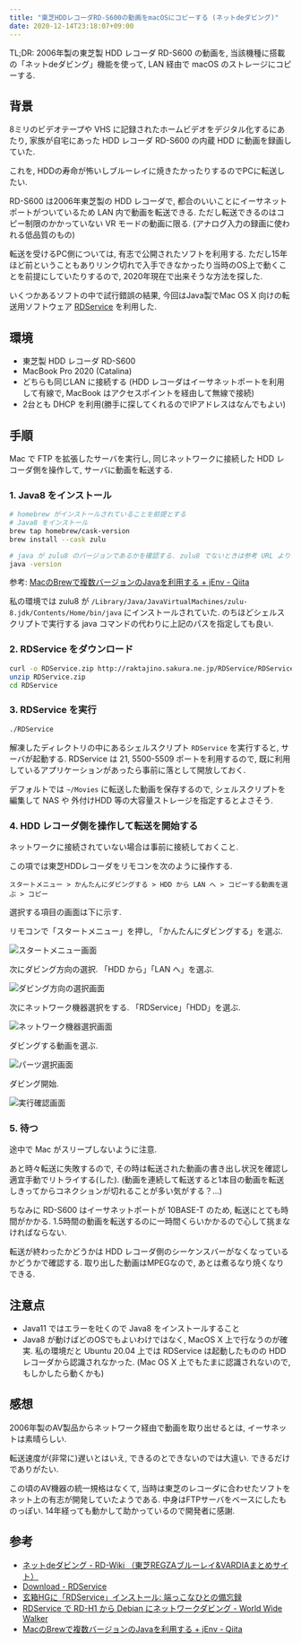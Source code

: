 ```yaml
---
title: "東芝HDDレコーダRD-S600の動画をmacOSにコピーする (ネットdeダビング)"
date: 2020-12-14T23:18:07+09:00
---
```


TL;DR: 2006年製の東芝製 HDD レコーダ RD-S600 の動画を, 当該機種に搭載の「ネットdeダビング」機能を使って, LAN 経由で macOS のストレージにコピーする.

## 背景

8ミリのビデオテープや VHS に記録されたホームビデオをデジタル化するにあたり, 家族が自宅にあった HDD レコーダ RD-S600 の内蔵 HDD に動画を録画していた.

これを, HDDの寿命が怖いしブルーレイに焼きたかったりするのでPCに転送したい.

RD-S600 は2006年東芝製の HDD レコーダで, 都合のいいことにイーサネットポートがついているため LAN 内で動画を転送できる.
ただし転送できるのはコピー制限のかかっていない VR モードの動画に限る. (アナログ入力の録画に使われる低品質のもの)

転送を受けるPC側については, 有志で公開されたソフトを利用する.
ただし15年ほど前ということもありリンク切れで入手できなかったり当時のOS上で動くことを前提にしていたりするので, 2020年現在で出来そうな方法を探した.

いくつかあるソフトの中で試行錯誤の結果, 今回はJava製でMac OS X 向けの転送用ソフトウェア [RDService](http://raktajino.sakura.ne.jp/RDService/RDService.html) を利用した.

## 環境

- 東芝製 HDD レコーダ RD-S600
- MacBook Pro 2020 (Catalina)
- どちらも同じLAN に接続する (HDD レコーダはイーサネットポートを利用して有線で, MacBook はアクセスポイントを経由して無線で接続)
- 2台とも DHCP を利用(勝手に探してくれるのでIPアドレスはなんでもよい)

## 手順

Mac で FTP を拡張したサーバを実行し, 同じネットワークに接続した HDD レコーダ側を操作して, サーバに動画を転送する.

### 1. Java8 をインストール

```sh
# homebrew がインストールされていることを前提とする
# Java8 をインストール
brew tap homebrew/cask-version
brew install --cask zulu

# java が zulu8 のバージョンであるかを確認する. zulu8 でないときは参考 URL より切り替えるとよさそう.
java -version
```

参考: [MacのBrewで複数バージョンのJavaを利用する + jEnv - Qiita](https://qiita.com/seijikohara/items/56cc4ac83ef9d686fab2)

私の環境では zulu8 が `/Library/Java/JavaVirtualMachines/zulu-8.jdk/Contents/Home/bin/java` にインストールされていた.
のちほどシェルスクリプトで実行する java コマンドの代わりに上記のパスを指定しても良い.

### 2. RDService をダウンロード

```sh
curl -o RDService.zip http://raktajino.sakura.ne.jp/RDService/RDService_1.0b5.zip
unzip RDService.zip
cd RDService
```

### 3. RDService を実行

```sh
./RDService
```

解凍したディレクトリの中にあるシェルスクリプト `RDService` を実行すると, サーバが起動する.
RDService は 21, 5500-5509 ポートを利用するので, 既に利用しているアプリケーションがあったら事前に落として開放しておく.

デフォルトでは `~/Movies` に転送した動画を保存するので, シェルスクリプトを編集して NAS や 外付けHDD 等の大容量ストレージを指定するとよさそう.

### 4. HDD レコーダ側を操作して転送を開始する

ネットワークに接続されていない場合は事前に接続しておくこと.

この項では東芝HDDレコーダをリモコンを次のように操作する.

```
スタートメニュー > かんたんにダビングする > HDD から LAN へ > コピーする動画を選ぶ > コピー
```

選択する項目の画面は下に示す.


リモコンで「スタートメニュー」を押し, 「かんたんにダビングする」を選ぶ.

![スタートメニュー画面](https://blob.basd4g.net/toshiba-dubbing-1.jpg)

次にダビング方向の選択. 「HDD から」「LAN へ」を選ぶ.

![ダビング方向の選択画面](https://blob.basd4g.net/toshiba-dubbing-2.jpg)

次にネットワーク機器選択をする. 「RDService」「HDD」を選ぶ.

![ネットワーク機器選択画面](https://blob.basd4g.net/toshiba-dubbing-3.jpg)

ダビングする動画を選ぶ.

![パーツ選択画面](https://blob.basd4g.net/toshiba-dubbing-4.jpg)

ダビング開始.

![実行確認画面](https://blob.basd4g.net/toshiba-dubbing-5.jpg)

### 5. 待つ

途中で Mac がスリープしないように注意.

あと時々転送に失敗するので, その時は転送された動画の書き出し状況を確認し適宜手動でリトライする(した).
(動画を連続して転送すると1本目の動画を転送しきってからコネクションが切れることが多い気がする？...)

ちなみに RD-S600 はイーサネットポートが 10BASE-T のため, 転送にとても時間がかかる.
1.5時間の動画を転送するのに一時間くらいかかるので心して挑まなければならない.

転送が終わったかどうかは HDD レコーダ側のシーケンスバーがなくなっているかどうかで確認する.
取り出した動画はMPEGなので, あとは煮るなり焼くなりできる.

## 注意点

- Java11 ではエラーを吐くので Java8 をインストールすること
- Java8 が動けばどのOSでもよいわけではなく, MacOS X 上で行なうのが確実. 私の環境だと Ubuntu 20.04 上では RDService は起動したものの HDD レコーダから認識されなかった. (Mac OS X 上でもたまに認識されないので, もしかしたら動くかも)

## 感想

2006年製のAV製品からネットワーク経由で動画を取り出せるとは, イーサネットは素晴らしい.

転送速度が(非常に)遅いとはいえ, できるのとできないのでは大違い.
できるだけでありがたい.

この頃のAV機器の統一規格はなくて, 当時は東芝のレコーダに合わせたソフトをネット上の有志が開発していたようである.
中身はFTPサーバをベースにしたものっぽい.
14年経っても動かして助かっているので開発者に感謝.

## 参考

- [ネットdeダビング - RD-Wiki （東芝REGZAブルーレイ&VARDIAまとめサイト）](https://rdwiki.rd-style.info/wiki.php?%A5%CD%A5%C3%A5%C8de%A5%C0%A5%D3%A5%F3%A5%B0)
- [Download - RDService](http://raktajino.sakura.ne.jp/RDService/RDService.html)
- [玄箱HGに「RDService」インストール: 端っこなひとの備忘録](http://animemo.seesaa.net/article/5877115.html)
- [RDService で RD-H1 から Debian にネットワークダビング - World Wide Walker](http://yoosee.net/d/archives/2006/01/02/002.html)
- [MacのBrewで複数バージョンのJavaを利用する + jEnv - Qiita](https://qiita.com/seijikohara/items/56cc4ac83ef9d686fab2)
